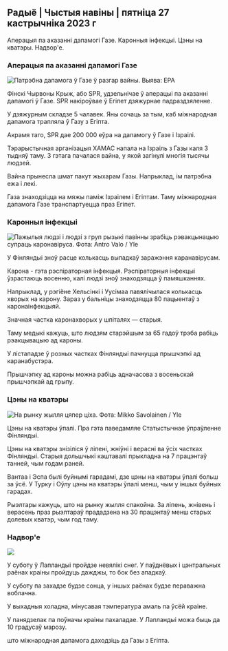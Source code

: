 ## Радыё \| Чыстыя навіны \| пятніца 27 кастрычніка 2023 г

Аперацыя па аказанні дапамогі Газе. Каронныя інфекцыі. Цэны на кватэры. Надвор'е.

### Аперацыя па аказанні дапамогі Газе

![Патрэбна дапамога ў Газе ў разгар вайны. Выява: EPA](https://images.cdn.yle.fi/image/upload/c_crop,h_3780,w_6720,x_0,y_700/ar_1.7777777777777777,c_fill,g_faces,h_675,w_1200/dpr_1.0/q_auto:eco/f_auto/fl_lossy/v1698396491/39-1192101653b784c2d563)

Фінскі Чырвоны Крыж, або SPR, удзельнічае ў аперацыі па аказанні дапамогі ў Газе. SPR накіроўвае ў Егіпет дзяжурнае падраздзяленне.

У дзяжурным складзе 5 чалавек. Яны сочаць за тым, каб міжнародная дапамога трапляла ў Газу з Егіпта.

Акрамя таго, SPR дае 200 000 еўра на дапамогу ў Газе і Ізраілі.

Тэрарыстычная арганізацыя ХАМАС напала на Ізраіль з Газы каля 3 тыдняў таму. З гэтага пачалася вайна, у якой загінулі многія тысячы людзей.

Вайна прынесла шмат пакут жыхарам Газы. Напрыклад, ім патрэбна ежа і лекі.

Газа знаходзіцца на мяжы паміж Ізраілем і Егіптам. Таму міжнародная дапамога Газе транспартуецца праз Егіпет.

### Каронныя інфекцыі

![Пажылыя людзі і людзі з груп рызыкі павінны зрабіць рэвакцынацыю супраць каронавіруса. Фота: Antro Valo / Yle](https://images.cdn.yle.fi/image/upload/c_crop,h_3510,w_6240,x_0,y_400/ar_1.7777777777777777,c_fill,g_faces,h_675,w_1200/dpr_1.0/q_auto:eco/f_auto/fl_lossy/v1670569792/39-933588623dccc01a881)

У Фінляндыі зноў расце колькасць выпадкаў заражэння каранавірусам.

Карона - гэта рэспіраторная інфекцыя. Рэспіраторныя інфекцыі ўзрастаюць восенню, калі людзі зноў знаходзяцца ў памяшканнях.

Напрыклад, у рэгіёне Хельсінкі і Уусімаа павялічылася колькасць хворых на карону. Зараз у бальніцы знаходзяцца 80 пацыентаў з каронаінфекцыяй.

Значная частка каронахворых у шпіталях — старыя.

Таму медыкі кажуць, што людзям старэйшым за 65 гадоў трэба рабіць рэакцывацыю ад кароны.

У лістападзе ў розных частках Фінляндыі пачнуцца прышчэпкі ад каранабустэра.

Прышчэпку ад кароны можна рабіць адначасова з восеньскай прышчэпкай ад грыпу.

### Цэны на кватэры

![На рынку жылля цяпер ціха. Фота: Mikko Savolainen / Yle](https://images.cdn.yle.fi/image/upload/c_crop,h_3348,w_5952,x_0,y_483/ar_1.777777777777777,c_fill,g_faces,h_675,w_1200/dpr_1.0/q_auto:eco/f_auto/fl_lossy/v1694415905/39-117017864fea8c7baf74)

Цэны на кватэры ўпалі. Пра гэта паведамляе Статыстычнае ўпраўленне Фінляндыі.

Цэны на кватэры знізіліся ў ліпені, жніўні і верасні ва ўсіх частках Фінляндыі. Старыя дольшчыкі каштавалі прыкладна на 7 працэнтаў танней, чым годам раней.

Вантаа і Эспа былі буйнымі гарадамі, дзе цэны на кватэры ўпалі больш за ўсё. У Турку і Оўлу цэны на кватэры ўпалі менш, чым у іншых буйных гарадах.

Рыэлтары кажуць, што на рынку жылля спакойна. За ліпень, жнівень і верасень праз рыэлтараў прададзена на 30 працэнтаў менш старых долевых кватэр, чым год таму.

### Надвор'е

![](https://images.cdn.yle.fi/image/upload/c_crop,h_1080,w_1919,x_0,y_0/ar_1.7777777777777777,c_fill,g_faces,h_675,w_1200/dpr_1.0/q_auto:eco/f_auto/fl_lossy/v1698421548/39-1192510653bdb0fbe9af)

У суботу ў Лапландыі пройдзе невялікі снег. У паўднёвых і цэнтральных раёнах краіны пройдуць дажджы, то бок без ападкаў.

У суботу па захадзе будзе сонца, у іншых раёнах будзе пераважна воблачна.

У выхадныя холадна, мінусавая тэмпература амаль па ўсёй краіне.

У панядзелак па поўначы краіны пахаладае. У Лапландыі можа быць да 10 градусаў марозу.

што міжнародная дапамога даходзіць да Газы з Егіпта.